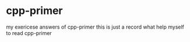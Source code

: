 # cpp-primer
my exericese answers of cpp-primer 
this is just a record what help myself to read cpp-primer  
